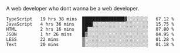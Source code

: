 A web developer who dont wanna be a web developer.

<!--START_SECTION:waka-->

```text
TypeScript   19 hrs 38 mins  ████████████████▓░░░░░░░░   67.12 %
JavaScript   4 hrs 36 mins   ████░░░░░░░░░░░░░░░░░░░░░   15.75 %
HTML         2 hrs 16 mins   ██░░░░░░░░░░░░░░░░░░░░░░░   07.80 %
JSON         1 hr 26 mins    █▒░░░░░░░░░░░░░░░░░░░░░░░   04.95 %
LESS         22 mins         ▒░░░░░░░░░░░░░░░░░░░░░░░░   01.28 %
Text         20 mins         ▒░░░░░░░░░░░░░░░░░░░░░░░░   01.18 %
```

<!--END_SECTION:waka-->
